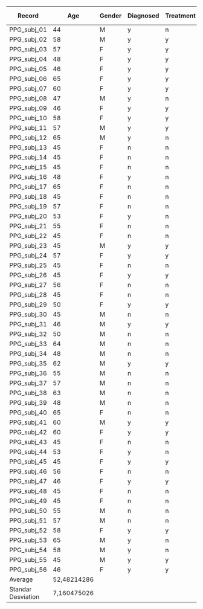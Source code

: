 | Record      | Age | Gender | Diagnosed | Treatment | Systolic BP | Diastolic BP | Heart Rate | JNC | AHA |
|-------------|-----|--------|-----------|-----------|-------------|--------------|------------|-----|-----|
| PPG_subj_01 | 44  | M      | y         | n         | 124         | 83           | 76         | E   | H   |
| PPG_subj_02 | 58  | M      | y         | y         | 115         | 75           | 84         | N   | N   |
| PPG_subj_03 | 57  | F      | y         | y         | 121         | 72           | 56         | E   | E   |
| PPG_subj_04 | 48  | F      | y         | y         | 125         | 75           | 73         | E   | E   |
| PPG_subj_05 | 46  | F      | y         | y         | 97          | 64           | 86         | N   | N   |
| PPG_subj_06 | 65  | F      | y         | y         | 119         | 57           | 85         | N   | N   |
| PPG_subj_07 | 60  | F      | y         | y         | 161         | 94           | 68         | H   | H   |
| PPG_subj_08 | 47  | M      | y         | n         | 148         | 96           | 58         | H   | H   |
| PPG_subj_09 | 46  | F      | y         | y         | 122         | 74           | 62         | E   | E   |
| PPG_subj_10 | 58  | F      | y         | y         | 114         | 71           | 75         | N   | N   |
| PPG_subj_11 | 57  | M      | y         | y         | 112         | 72           | 75         | N   | N   |
| PPG_subj_12 | 65  | M      | y         | n         | 111         | 70           | 75         | N   | N   |
| PPG_subj_13 | 45  | F      | n         | n         | 144         | 87           | 65         | H   | H   |
| PPG_subj_14 | 45  | F      | n         | n         | 130         | 90           | 88         | H   | H   |
| PPG_subj_15 | 45  | F      | n         | n         | 103         | 65           | 97         | N   | N   |
| PPG_subj_16 | 48  | F      | y         | n         | 152         | 109          | 100        | H   | H   |
| PPG_subj_17 | 65  | F      | n         | n         | 133         | 81           | 77         | E   | H   |
| PPG_subj_18 | 45  | F      | n         | n         | 135         | 90           | 84         | H   | H   |
| PPG_subj_19 | 57  | F      | n         | n         | 120         | 68           | 58         | N   | E   |
| PPG_subj_20 | 53  | F      | y         | n         | 154         | 93           | 62         | H   | H   |
| PPG_subj_21 | 55  | F      | n         | n         | 125         | 84           | 62         | E   | H   |
| PPG_subj_22 | 45  | F      | n         | n         | 106         | 60           | 53         | N   | N   |
| PPG_subj_23 | 45  | M      | y         | y         | 127         | 82           | 71         | E   | H   |
| PPG_subj_24 | 57  | F      | y         | y         | 110         | 60           | 78         | N   | N   |
| PPG_subj_25 | 45  | F      | n         | n         | 115         | 60           | 72         | N   | N   |
| PPG_subj_26 | 45  | F      | y         | y         | 137         | 90           | 69         | H   | H   |
| PPG_subj_27 | 56  | F      | n         | n         | 135         | 97           | 69         | H   | H   |
| PPG_subj_28 | 45  | F      | n         | n         | 120         | 78           | 70         | N   | E   |
| PPG_subj_29 | 50  | F      | y         | y         | 135         | 83           | 76         | E   | H   |
| PPG_subj_30 | 45  | M      | n         | n         | 111         | 78           | 72         | N   | N   |
| PPG_subj_31 | 46  | M      | y         | y         | 129         | 82           | 72         | E   | H   |
| PPG_subj_32 | 50  | M      | n         | n         | 129         | 79           | 68         | E   | E   |
| PPG_subj_33 | 64  | M      | n         | n         | 125         | 75           | 78         | E   | E   |
| PPG_subj_34 | 48  | M      | n         | n         | 130         | 87           | 80         | E   | H   |
| PPG_subj_35 | 62  | M      | y         | y         | 153         | 88           | 84         | H   | H   |
| PPG_subj_36 | 55  | M      | n         | n         | 122         | 72           | 81         | E   | E   |
| PPG_subj_37 | 57  | M      | n         | n         | 127         | 80           | 83         | E   | H   |
| PPG_subj_38 | 63  | M      | n         | n         | 121         | 87           | 68         | E   | H   |
| PPG_subj_39 | 48  | M      | n         | n         | 132         | 83           | 90         | E   | H   |
| PPG_subj_40 | 65  | F      | n         | n         | 116         | 79           | 106        | N   | N   |
| PPG_subj_41 | 60  | M      | y         | y         | 140         | 91           | 54         | H   | H   |
| PPG_subj_42 | 60  | F      | y         | y         | 144         | 86           | 68         | H   | H   |
| PPG_subj_43 | 45  | F      | n         | n         | 154         | 96           | 65         | H   | H   |
| PPG_subj_44 | 53  | F      | y         | n         | 164         | 93           | 62         | H   | H   |
| PPG_subj_45 | 45  | F      | y         | y         | 142         | 90           | 69         | H   | H   |
| PPG_subj_46 | 56  | F      | n         | n         | 145         | 90           | 69         | H   | H   |
| PPG_subj_47 | 46  | F      | y         | y         | 118         | 75           | 86         | N   | N   |
| PPG_subj_48 | 45  | F      | n         | n         | 107         | 68           | 97         | N   | N   |
| PPG_subj_49 | 45  | F      | n         | n         | 118         | 62           | 72         | N   | N   |
| PPG_subj_50 | 55  | M      | n         | n         | 119         | 74           | 81         | N   | N   |
| PPG_subj_51 | 57  | M      | n         | n         | 114         | 75           | 83         | N   | N   |
| PPG_subj_52 | 58  | F      | y         | y         | 128         | 72           | 75         | E   | E   |
| PPG_subj_53 | 65  | M      | y         | n         | 121         | 75           | 75         | E   | E   |
| PPG_subj_54 | 58  | M      | y         | n         | 134         | 85           | 76         | E   | H   |
| PPG_subj_55 | 45  | M      | y         | y         | 128         | 83           | 71         | E   | H   |
| PPG_subj_56 | 46  | F      | y         | y         | 128         | 89           | 78         | E   | H   |
| Average | 52,48214286
| Standar Desviation | 7,160475026
